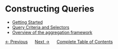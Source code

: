# Constructing Queries 
- [Getting Started ](./01-getting-started.md)
- [Query Criteria and Selectors](./02-query-criteria-and-selectors.md) 
- [Overview of the aggregation framework](./03-overview-of-aggregation-framework.md) 

<div>
    <a href="../04-schema-design/README.md"><- Previous</a>
    &nbsp;&nbsp;&nbsp;&nbsp;
    <a href="../06-updates-atomic-operations-deletes/README.md">Next -></a>
    &nbsp;&nbsp;&nbsp;&nbsp;
    <a href="../README.md">Complete Table of Contents</a>
</div>